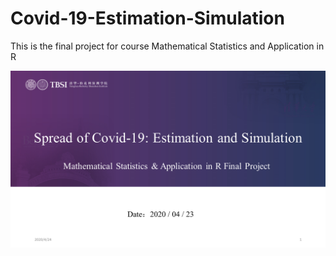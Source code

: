 # Covid-19-Estimation-Simulation
This is the final project for course Mathematical Statistics and Application in R

![](https://github.com/JennyCCDD/Covid-19-Estimation-Simulation/blob/master/presentation/%E5%B9%BB%E7%81%AF%E7%89%871.PNG)
